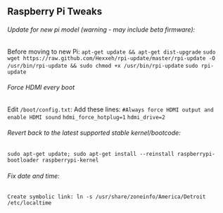 ## Raspberry Pi Tweaks

###### Update for new pi model (warning - may include beta firmware):
Before moving to new Pi:
  `apt-get update && apt-get dist-upgrade`
  `sudo wget https://raw.github.com/Hexxeh/rpi-update/master/rpi-update -O /usr/bin/rpi-update && sudo chmod +x /usr/bin/rpi-update`
  `sudo rpi-update`

###### Force HDMI every boot
  Edit `/boot/config.txt`:
  Add these lines:
    `#Always force HDMI output and enable HDMI sound`
    `hdmi_force_hotplug=1`
    `hdmi_drive=2`

###### Revert back to the latest supported stable kernel/bootcode:
  `sudo apt-get update; sudo apt-get install --reinstall raspberrypi-bootloader raspberrypi-kernel`


###### Fix date and time:
  `Create symbolic link: ln -s /usr/share/zoneinfo/America/Detroit /etc/localtime`
